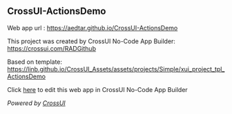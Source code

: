 ## CrossUI-ActionsDemo
Web app url : https://aedtar.github.io/CrossUI-ActionsDemo

This project was created by CrossUI No-Code App Builder: https://crossui.com/RADGithub

Based on template: https://linb.github.io/CrossUI_Assets/assets/projects/Simple/xui_project_tpl_ActionsDemo

Click [here](https://crossui.com/RADGithub/#!from=github&owner=aedtar&repo=CrossUI-ActionsDemo) to edit this web app in CrossUI No-Code App Builder

<i>Powered by [CrossUI](https://crossui.com)</i>

